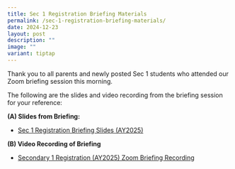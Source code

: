 ```yaml
---
title: Sec 1 Registration Briefing Materials
permalink: /sec-1-registration-briefing-materials/
date: 2024-12-23
layout: post
description: ""
image: ""
variant: tiptap
---
```

<p>Thank you to all parents and newly posted Sec 1 students who attended
our Zoom briefing session this morning.</p>
<p>The following are the slides and video recording from the briefing session
for your reference:</p>
<p><strong>(A) Slides from Briefing:</strong>
</p>
<ul data-tight="true" class="tight">
<li>
<p><a href="/files/Secondary 1 Registration/sec 1 registration briefing slides ay2025.pdf" rel="noopener noreferrer nofollow" target="_blank">Sec 1 Registration Briefing Slides (AY2025)</a>
</p>
</li>
</ul>
<p><strong>(B) Video Recording of Briefing</strong>
</p>
<ul data-tight="true" class="tight">
<li>
<p><a href="https://youtu.be/fiDkXmmVnsI" rel="noopener nofollow" target="_blank">Secondary 1 Registration (AY2025) Zoom Briefing Recording</a>
</p>
<p></p>
</li>
</ul>
<p></p>